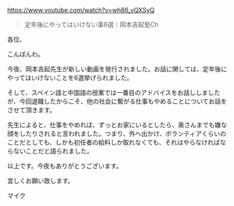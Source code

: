 https://www.youtube.com/watch?v=wh86_vQXSyQ

> 定年後にやってはいけない事6選｜岡本吉起塾Ch

各位、

こんばんわ。

今夜、岡本吉起先生が新しい動画を発行されました。お話に関しては、定年後にやってはいけないことを6選挙げられました。

そして、スペイン語と中国語の授業では一番目のアドバイスをお話ししましたが、今回退職したからこそ、他の社会に繋がる仕事もやめることについてお話をさせて頂きます。

先生によると、仕事をやめれば、ずっとお家にいるとしたら、奥さんまでも嫌な顔をしたりされると言われました。つまり、外へ出かけ、ボランティアくらいのことだとしても、しかも初任者の給料しか取れなくても、それはやらなければならないことだと語られました。

以上です。今夜もありがとうございます。

宜しくお願い致します。

マイク



